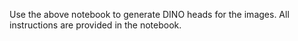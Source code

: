 Use the above notebook to generate DINO heads for the images. All instructions are provided in the notebook.
